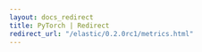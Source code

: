 ```yaml
---
layout: docs_redirect
title: PyTorch | Redirect
redirect_url: "/elastic/0.2.0rc1/metrics.html"
---
```

